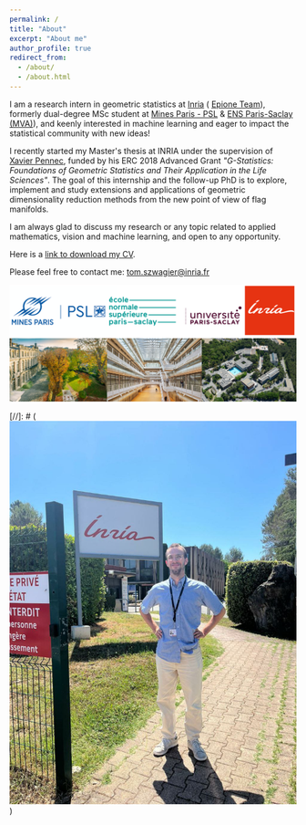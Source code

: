 ```yaml
---
permalink: /
title: "About"
excerpt: "About me"
author_profile: true
redirect_from: 
  - /about/
  - /about.html
---
```


I am a research intern in geometric statistics at [Inria](https://www.inria.fr/en) ( 
[Epione Team](https://team.inria.fr/epione/en/)), formerly dual-degree MSc student at
[Mines Paris - PSL](https://www.minesparis.psl.eu/) & [ENS Paris-Saclay (MVA)](https://www.master-mva.com/)), and
keenly interested in machine learning and eager to impact the statistical community with new ideas!

I recently started my Master's thesis at INRIA under the supervision of 
[Xavier Pennec](http://www-sop.inria.fr/members/Xavier.Pennec/ "Xavier Pennec Home Page"), funded by his ERC 2018
 Advanced Grant *"G-Statistics: Foundations of Geometric Statistics and Their Application in the Life Sciences"*.
The goal of this internship and the follow-up PhD is to explore, implement and study extensions and applications of
geometric dimensionality reduction methods from the new point of view of flag manifolds.

I am always glad to discuss my research or any topic related to applied mathematics, vision and machine learning, 
and open to any opportunity.

Here is a [link to download my CV](/CV_Tom_Szwagier.pdf).

Please feel free to contact me: [tom.szwagier@inria.fr](mailto:tom.szwagier@inria.fr)

![Education](/images/all-my-schools.png)
![Education](/images/all-my-schools-photos.png)

[//]: # (![Welcome to INRIA](/images/Arrival_INRIA.jpg))